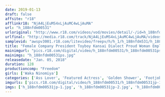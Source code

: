 ```yaml
---
date: 2019-01-13
draft: false
affsite: "r18"
afflinkr18: "NjA4LjEuMS4xLjAuMC4wLjAuMA"
url: "h_188nfdm00531"
urloriginal: "http://www.r18.com/videos/vod/movies/detail/-/id=h_188nfdm00531"
urlfinal: "http://media.r18.com/track/NjA4LjEuMS4xLjAuMC4wLjAuMA/videos/vod/movies/detail/-/id=h_188nfdm00531"
samplevid: "awspv3001.r18.com/litevideo/freepv/h/h_1/h_188nfdm531/h_188nfdm531_dmb_w.mp4"
title: "Female Company President Toyboy Kansai Dialect Proud Woman Employees Drove to Tears - Waka Ninomiya"
mainimgurl: "pics.r18.com/digital/video/h_188nfdm00531/h_188nfdm00531ps.jpg"
mainimgs: "h_188nfdm00531ps.jpg"
releasedate: "Jan. 05, 2018"
duration: 128
productioncomp: "Freedom"
girls: ['Waka Ninomiya']
categories: ['Ass Lover', 'Featured Actress', 'Golden Shower', 'Footjob', 'Face Sitting', 'Masochist Man', 'Hi-Def']
imgurls: ['pics.r18.com/digital/video/h_188nfdm00531/h_188nfdm00531jp-1.jpg', 'pics.r18.com/digital/video/h_188nfdm00531/h_188nfdm00531jp-2.jpg', 'pics.r18.com/digital/video/h_188nfdm00531/h_188nfdm00531jp-3.jpg', 'pics.r18.com/digital/video/h_188nfdm00531/h_188nfdm00531jp-4.jpg', 'pics.r18.com/digital/video/h_188nfdm00531/h_188nfdm00531jp-5.jpg', 'pics.r18.com/digital/video/h_188nfdm00531/h_188nfdm00531jp-6.jpg', 'pics.r18.com/digital/video/h_188nfdm00531/h_188nfdm00531jp-7.jpg', 'pics.r18.com/digital/video/h_188nfdm00531/h_188nfdm00531jp-8.jpg', 'pics.r18.com/digital/video/h_188nfdm00531/h_188nfdm00531jp-9.jpg', 'pics.r18.com/digital/video/h_188nfdm00531/h_188nfdm00531jp-10.jpg', 'pics.r18.com/digital/video/h_188nfdm00531/h_188nfdm00531jp-11.jpg', 'pics.r18.com/digital/video/h_188nfdm00531/h_188nfdm00531jp-12.jpg', 'pics.r18.com/digital/video/h_188nfdm00531/h_188nfdm00531jp-13.jpg', 'pics.r18.com/digital/video/h_188nfdm00531/h_188nfdm00531jp-14.jpg', 'pics.r18.com/digital/video/h_188nfdm00531/h_188nfdm00531jp-15.jpg', 'pics.r18.com/digital/video/h_188nfdm00531/h_188nfdm00531jp-16.jpg', 'pics.r18.com/digital/video/h_188nfdm00531/h_188nfdm00531jp-17.jpg', 'pics.r18.com/digital/video/h_188nfdm00531/h_188nfdm00531jp-18.jpg', 'pics.r18.com/digital/video/h_188nfdm00531/h_188nfdm00531jp-19.jpg', 'pics.r18.com/digital/video/h_188nfdm00531/h_188nfdm00531jp-20.jpg']
imgs: ['h_188nfdm00531jp-1.jpg', 'h_188nfdm00531jp-2.jpg', 'h_188nfdm00531jp-3.jpg', 'h_188nfdm00531jp-4.jpg', 'h_188nfdm00531jp-5.jpg', 'h_188nfdm00531jp-6.jpg', 'h_188nfdm00531jp-7.jpg', 'h_188nfdm00531jp-8.jpg', 'h_188nfdm00531jp-9.jpg', 'h_188nfdm00531jp-10.jpg', 'h_188nfdm00531jp-11.jpg', 'h_188nfdm00531jp-12.jpg', 'h_188nfdm00531jp-13.jpg', 'h_188nfdm00531jp-14.jpg', 'h_188nfdm00531jp-15.jpg', 'h_188nfdm00531jp-16.jpg', 'h_188nfdm00531jp-17.jpg', 'h_188nfdm00531jp-18.jpg', 'h_188nfdm00531jp-19.jpg', 'h_188nfdm00531jp-20.jpg']
---
```

